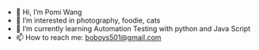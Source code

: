 - 👋 Hi, I’m Pomi Wang
- 👀 I’m interested in photography, foodie, cats
- 🌱 I’m currently learning Automation Testing with python and Java Script
- 📫 How to reach me: boboys501@gmail.com

<!---
PomiWang/PomiWang is a ✨ special ✨ repository because its `README.md` (this file) appears on your GitHub profile.
You can click the Preview link to take a look at your changes.
--->
